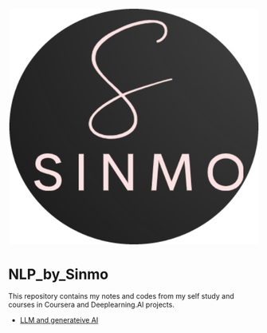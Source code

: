 <p align="center">
<img src="logo.png" alt="Alt text" width="500"/>
</p>

# NLP_by_Sinmo

This repository contains my notes and codes from my self study and courses in Coursera and Deeplearning.AI projects. 

-  [LLM and generateive AI](LLM_GenAI/MyNotes_ML%209-4-LLM%20Gen%20AI.md)
